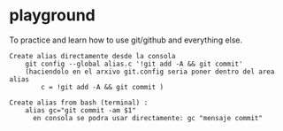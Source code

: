 # playground

  To practice and learn how to use git/github and everything else.  
  
    Create alias directamente desde la consola
        git config --global alias.c '!git add -A && git commit'
        (haciendolo en el arxivo git.config seria poner dentro del area alias
            c = !git add -A && git commit )
            
    Create alias from bash (terminal) :
        alias gc="git commit -am $1"
          en consola se podra usar directamente: gc "mensaje commit"
